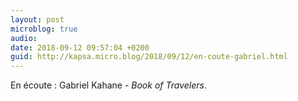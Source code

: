```yaml
---
layout: post
microblog: true
audio: 
date: 2018-09-12 09:57:04 +0200
guid: http://kapsa.micro.blog/2018/09/12/en-coute-gabriel.html
---
```

En écoute : Gabriel Kahane - _Book of Travelers_.
